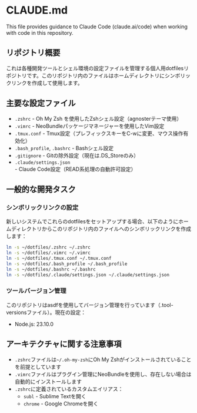 # CLAUDE.md

This file provides guidance to Claude Code (claude.ai/code) when working with code in this repository.

## リポジトリ概要

これは各種開発ツールとシェル環境の設定ファイルを管理する個人用dotfilesリポジトリです。このリポジトリ内のファイルはホームディレクトリにシンボリックリンクを作成して使用します。

## 主要な設定ファイル

- `.zshrc` - Oh My Zsh を使用したZshシェル設定（agnosterテーマ使用）
- `.vimrc` - NeoBundleパッケージマネージャーを使用したVim設定
- `.tmux.conf` - Tmux設定（プレフィックスキーをC-wに変更、マウス操作有効化）
- `.bash_profile`, `.bashrc` - Bashシェル設定
- `.gitignore` - Gitの除外設定（現在は.DS_Storeのみ）
- `.claude/settings.json` - Claude Code設定（READ系処理の自動許可設定）

## 一般的な開発タスク

### シンボリックリンクの設定
新しいシステムでこれらのdotfilesをセットアップする場合、以下のようにホームディレクトリからこのリポジトリ内のファイルへのシンボリックリンクを作成します：

```bash
ln -s ~/dotfiles/.zshrc ~/.zshrc
ln -s ~/dotfiles/.vimrc ~/.vimrc
ln -s ~/dotfiles/.tmux.conf ~/.tmux.conf
ln -s ~/dotfiles/.bash_profile ~/.bash_profile
ln -s ~/dotfiles/.bashrc ~/.bashrc
ln -s ~/dotfiles/.claude/settings.json ~/.claude/settings.json
```

### ツールバージョン管理
このリポジトリはasdfを使用してバージョン管理を行っています（.tool-versionsファイル）。現在の設定：
- Node.js: 23.10.0

## アーキテクチャに関する注意事項

- `.zshrc`ファイルは`~/.oh-my-zsh`にOh My Zshがインストールされていることを前提としています
- `.vimrc`ファイルはプラグイン管理にNeoBundleを使用し、存在しない場合は自動的にインストールします
- `.zshrc`に定義されているカスタムエイリアス：
  - `subl` - Sublime Textを開く
  - `chrome` - Google Chromeを開く